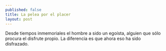 ```yaml
---
published: false
title: La pelea por el placer
layout: post
---
```

Desde tiempos inmemoriales el hombre a sido un egoísta, alguien que sólo procura el disfrute propio. La diferencia es que ahora eso ha sido disfrazado.